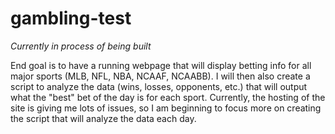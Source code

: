 # gambling-test
*Currently in process of being built*

End goal is to have a running webpage that will display betting info for all major sports (MLB, NFL, NBA, NCAAF, NCAABB). I will then also create a script to analyze the data (wins, losses, opponents, etc.) that will output what the "best" bet of the day is for each sport. Currently, the hosting of the site is giving me lots of issues, so I am beginning to focus more on creating the script that will analyze the data each day. 
